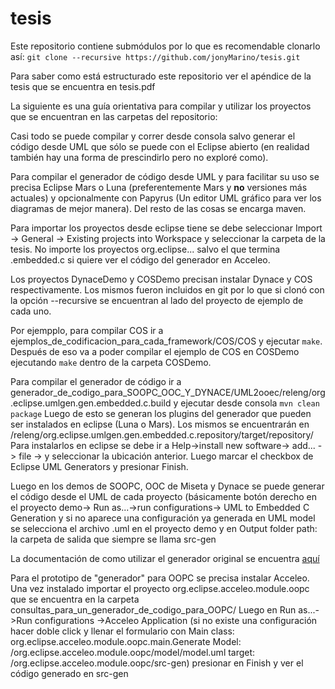 # tesis

Este repositorio contiene submódulos por lo que es recomendable clonarlo así:
`git clone --recursive https://github.com/jonyMarino/tesis.git`

Para saber como está estructurado este repositorio ver el apéndice de la tesis que se encuentra en tesis.pdf


La siguiente es una guía orientativa para compilar y utilizar los proyectos que se encuentran en las carpetas del repositorio:

Casi todo se puede compilar y correr desde consola salvo generar el código
desde UML que sólo se puede con el Eclipse abierto (en realidad también hay una
forma de prescindirlo pero  no exploré como).

Para compilar el generador de código desde UML y para facilitar su uso se precisa Eclipse Mars o Luna (preferentemente Mars y **no** versiones más actuales) y opcionalmente con Papyrus (Un editor UML gráfico para ver los diagramas de
mejor manera). Del resto de las cosas se encarga maven.

Para importar los proyectos desde eclipse tiene se debe seleccionar Import
-> General -> Existing projects into Workspace y seleccionar la
carpeta de la tesis.
No importe los proyectos org.eclipse... salvo el que termina
.embedded.c si quiere ver el código del generador en Acceleo.

Los proyectos DynaceDemo y COSDemo precisan instalar Dynace y COS
respectivamente. Los mismos fueron incluidos en git por lo que si
clonó con la opción --recursive se encuentran al lado del proyecto de
ejemplo de cada uno.

Por ejempplo, para compilar COS ir a ejemplos_de_codificacion_para_cada_framework/COS/COS y ejecutar ```make```.
Después de eso va a poder compilar el ejemplo de COS en COSDemo
ejecutando ```make``` dentro de la carpeta COSDemo.

Para compilar el generador de código ir a
generador_de_codigo_para_SOOPC_OOC_Y_DYNACE/UML2ooec/releng/org.eclipse.umlgen.gen.embedded.c.build
y ejecutar desde consola `mvn clean package`
Luego de esto se generan los plugins del generador que pueden ser
instalados en eclipse (Luna o Mars). Los mismos se encuentrarán en
/releng/org.eclipse.umlgen.gen.embedded.c.repository/target/repository/
Para instalarlos en eclipse se debe ir a Help->install new software->
add... -> file -> y seleccionar la ubicación anterior.
Luego marcar el checkbox de Eclipse UML Generators y presionar Finish.

Luego en los demos de SOOPC, OOC de Miseta y Dynace se puede generar
el código desde el UML de cada proyecto (básicamente botón derecho en
el proyecto demo-> Run as...->run configurations-> UML to Embedded C
Generation y si no aparece una configuración ya generada en UML model
se selecciona el archivo .uml en el proyecto demo y en Output folder
path: la carpeta de salida que siempre se llama src-gen


La documentación de como utilizar el generador original se encuentra
[aquí]( https://www.eclipse.org/umlgen/documentation/releases/1.0.0/org.eclipse.umlgen.gen.embedded.c.doc/embedded_C-generator/user/user-guide.html)

Para el prototipo de "generador" para OOPC se precisa instalar Acceleo. Una vez instalado importar el proyecto org.eclipse.acceleo.module.oopc que se encuentra
en la carpeta consultas_para_un_generador_de_codigo_para_OOPC/
Luego en Run as...->Run configurations ->Acceleo Application (si no
existe una configuración hacer doble click
y llenar el formulario con Main class:
org.eclipse.acceleo.module.oopc.main.Generate
Model: /org.eclipse.acceleo.module.oopc/model/model.uml
target: /org.eclipse.acceleo.module.oopc/src-gen)
presionar en Finish y ver el código generado en src-gen
